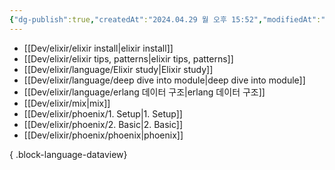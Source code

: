 ```yaml
---
{"dg-publish":true,"createdAt":"2024.04.29 월 오후 15:52","modifiedAt":"2024.04.29 월 오후 15:52","permalink":"/Dev/elixir/elixir/","dgPassFrontmatter":true}
---
```



- [[Dev/elixir/elixir install\|elixir install]]
- [[Dev/elixir/elixir tips, patterns\|elixir tips, patterns]]
- [[Dev/elixir/language/Elixir study\|Elixir study]]
- [[Dev/elixir/language/deep dive into module\|deep dive into module]]
- [[Dev/elixir/language/erlang 데이터 구조\|erlang 데이터 구조]]
- [[Dev/elixir/mix\|mix]]
- [[Dev/elixir/phoenix/1. Setup\|1. Setup]]
- [[Dev/elixir/phoenix/2. Basic\|2. Basic]]
- [[Dev/elixir/phoenix/phoenix\|phoenix]]

{ .block-language-dataview}